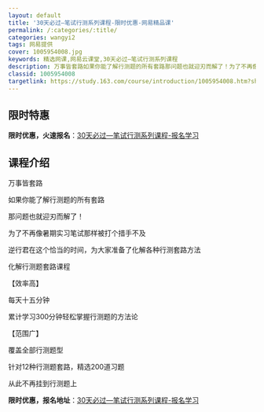 ```yaml
---
layout: default
title: '30天必过—笔试行测系列课程-限时优惠-网易精品课'
permalink: /:categories/:title/
categories: wangyi2
tags: 网易提供
cover: 1005954008.jpg
keywords: 精选网课,网易云课堂,30天必过—笔试行测系列课程
description: 万事皆套路如果你能了解行测题的所有套路那问题也就迎刃而解了！为了不再像暑期实习笔试那样被打个措手不及逆行君在这个恰当的时
classid: 1005954008
targetlink: https://study.163.com/course/introduction/1005954008.htm?share=1&shareId=1025206652&utm_campaign=share&utm_medium=iphoneShare&utm_source=&utm_u=1025206652
---
```


## 限时特惠

**限时优惠，火速报名**：[30天必过—笔试行测系列课程-报名学习](https://study.163.com/course/introduction/1005954008.htm?share=1&shareId=1025206652&utm_campaign=share&utm_medium=iphoneShare&utm_source=&utm_u=1025206652)

## 课程介绍

万事皆套路

如果你能了解行测题的所有套路

那问题也就迎刃而解了！



为了不再像暑期实习笔试那样被打个措手不及

逆行君在这个恰当的时间，为大家准备了化解各种行测套路方法

化解行测题套路课程



【效率高】

每天十五分钟

累计学习300分钟轻松掌握行测题的方法论



【范围广】

覆盖全部行测题型

针对12种行测题套路，精选200道习题

从此不再挂到行测题上

**限时优惠，报名地址**：[30天必过—笔试行测系列课程-报名学习](https://study.163.com/course/introduction/1005954008.htm?share=1&shareId=1025206652&utm_campaign=share&utm_medium=iphoneShare&utm_source=&utm_u=1025206652)

